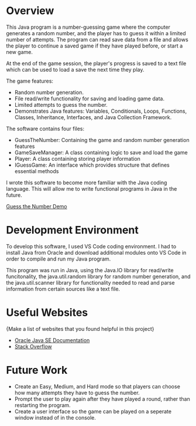 # Overview

This Java program is a number-guessing game where the computer generates a random number, and the player has to guess it within a limited number of attempts. The program can read save data from a file and allows the player to continue a saved game if they have played before, or start a new game.

At the end of the game session, the player's progress is saved to a text file which can be used to load a save the next time they play.

The game features:
- Random number generation.
- File read/write functionality for saving and loading game data.
- Limited attempts to guess the number.
- Demonstrates Java features: Variables, Conditionals, Loops, Functions, Classes, Inheritance, Interfaces, and Java Collection Framework.

The software contains four files: 
- GuessTheNumber: Containing the game and random number generation features
- GameSaveManager: A class containing logic to save and load the game
- Player: A class containing storing player information
- IGuessGame: An interface which provides structure that defines essential methods

I wrote this software to become more familiar with the Java coding language. This will allow me to write functional programs in Java in the future.

[Guess the Number Demo](https://youtu.be/w1PzEXKnCpw)

# Development Environment

To develop this software, I used VS Code coding environment. I had to install Java from Oracle and download additional modules onto VS Code in order to compile and run my Java program.

This program was run in Java, using the Java.IO library for read/write funcitonality, the java.util.random library for random number generation, and the java.util.scanner library for functionality needed to read and parse information from certain sources like a text file.

# Useful Websites

{Make a list of websites that you found helpful in this project}

- [Oracle Java SE Documentation](https://docs.oracle.com/javase/8/docs/api/)
- [Stack Overflow](https://stackoverflow.com/)

# Future Work

- Create an Easy, Medium, and Hard mode so that players can choose how many attempts they have to guess the number.
- Prompt the user to play again after they have played a round, rather than restarting the program.
- Create a user interface so the game can be played on a seperate window instead of in the console.
